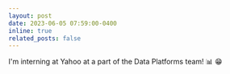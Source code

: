 ```yaml
---
layout: post
date: 2023-06-05 07:59:00-0400
inline: true
related_posts: false
---
```


I'm interning at Yahoo at a part of the Data Platforms team! :bar_chart: :grin:
